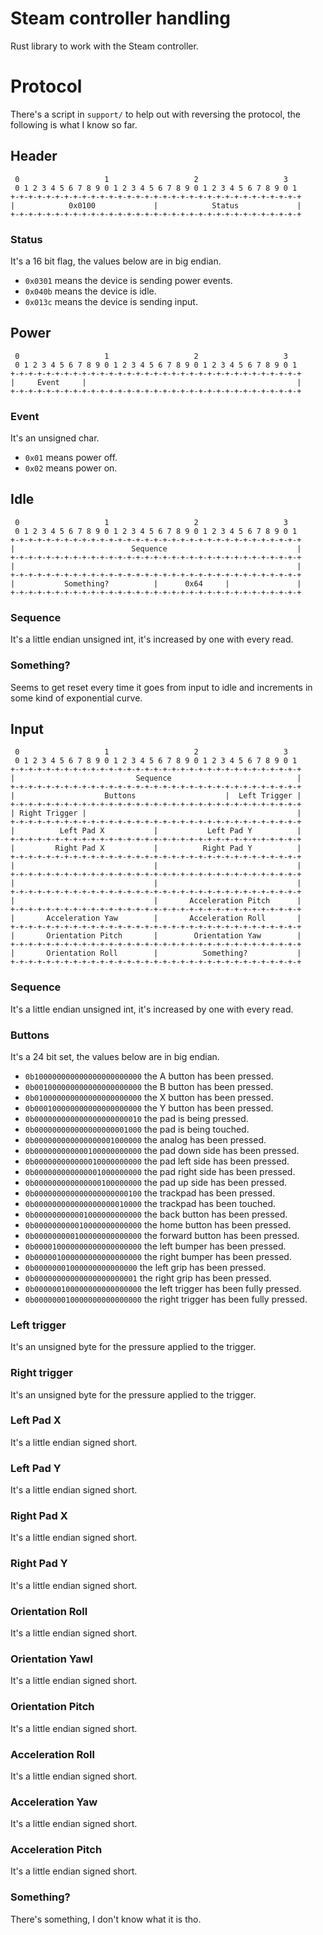 Steam controller handling
=========================
Rust library to work with the Steam controller.

Protocol
========
There's a script in `support/` to help out with reversing the protocol, the
following is what I know so far.

Header
------
```
 0                   1                   2                   3
 0 1 2 3 4 5 6 7 8 9 0 1 2 3 4 5 6 7 8 9 0 1 2 3 4 5 6 7 8 9 0 1
+-+-+-+-+-+-+-+-+-+-+-+-+-+-+-+-+-+-+-+-+-+-+-+-+-+-+-+-+-+-+-+-+
|            0x0100             |            Status             |
+-+-+-+-+-+-+-+-+-+-+-+-+-+-+-+-+-+-+-+-+-+-+-+-+-+-+-+-+-+-+-+-+
```

### Status

It's a 16 bit flag, the values below are in big endian.

- `0x0301` means the device is sending power events.
- `0x040b` means the device is idle.
- `0x013c` means the device is sending input.

Power
-----
```
 0                   1                   2                   3
 0 1 2 3 4 5 6 7 8 9 0 1 2 3 4 5 6 7 8 9 0 1 2 3 4 5 6 7 8 9 0 1
+-+-+-+-+-+-+-+-+-+-+-+-+-+-+-+-+-+-+-+-+-+-+-+-+-+-+-+-+-+-+-+-+
|     Event     |                                               |
+-+-+-+-+-+-+-+-+-+-+-+-+-+-+-+-+-+-+-+-+-+-+-+-+-+-+-+-+-+-+-+-+
```

### Event

It's an unsigned char.

- `0x01` means power off.
- `0x02` means power on.

Idle
----
```
 0                   1                   2                   3
 0 1 2 3 4 5 6 7 8 9 0 1 2 3 4 5 6 7 8 9 0 1 2 3 4 5 6 7 8 9 0 1
+-+-+-+-+-+-+-+-+-+-+-+-+-+-+-+-+-+-+-+-+-+-+-+-+-+-+-+-+-+-+-+-+
|                          Sequence                             |
+-+-+-+-+-+-+-+-+-+-+-+-+-+-+-+-+-+-+-+-+-+-+-+-+-+-+-+-+-+-+-+-+
|                                                               |
+-+-+-+-+-+-+-+-+-+-+-+-+-+-+-+-+-+-+-+-+-+-+-+-+-+-+-+-+-+-+-+-+
|           Something?          |      0x64     |               |
+-+-+-+-+-+-+-+-+-+-+-+-+-+-+-+-+-+-+-+-+-+-+-+-+-+-+-+-+-+-+-+-+
```

### Sequence

It's a little endian unsigned int, it's increased by one with every read.

### Something?

Seems to get reset every time it goes from input to idle and increments in some
kind of exponential curve.

Input
-----

```
 0                   1                   2                   3
 0 1 2 3 4 5 6 7 8 9 0 1 2 3 4 5 6 7 8 9 0 1 2 3 4 5 6 7 8 9 0 1
+-+-+-+-+-+-+-+-+-+-+-+-+-+-+-+-+-+-+-+-+-+-+-+-+-+-+-+-+-+-+-+-+
|                           Sequence                            |
+-+-+-+-+-+-+-+-+-+-+-+-+-+-+-+-+-+-+-+-+-+-+-+-+-+-+-+-+-+-+-+-+
|                    Buttons                    |  Left Trigger |
+-+-+-+-+-+-+-+-+-+-+-+-+-+-+-+-+-+-+-+-+-+-+-+-+-+-+-+-+-+-+-+-+
| Right Trigger |                                               |
+-+-+-+-+-+-+-+-+-+-+-+-+-+-+-+-+-+-+-+-+-+-+-+-+-+-+-+-+-+-+-+-+
|          Left Pad X           |           Left Pad Y          |
+-+-+-+-+-+-+-+-+-+-+-+-+-+-+-+-+-+-+-+-+-+-+-+-+-+-+-+-+-+-+-+-+
|         Right Pad X           |          Right Pad Y          |
+-+-+-+-+-+-+-+-+-+-+-+-+-+-+-+-+-+-+-+-+-+-+-+-+-+-+-+-+-+-+-+-+
|                               |                               |
+-+-+-+-+-+-+-+-+-+-+-+-+-+-+-+-+-+-+-+-+-+-+-+-+-+-+-+-+-+-+-+-+
|                               |                               |
+-+-+-+-+-+-+-+-+-+-+-+-+-+-+-+-+-+-+-+-+-+-+-+-+-+-+-+-+-+-+-+-+
|                               |       Acceleration Pitch      |
+-+-+-+-+-+-+-+-+-+-+-+-+-+-+-+-+-+-+-+-+-+-+-+-+-+-+-+-+-+-+-+-+
|       Acceleration Yaw        |       Acceleration Roll       |
+-+-+-+-+-+-+-+-+-+-+-+-+-+-+-+-+-+-+-+-+-+-+-+-+-+-+-+-+-+-+-+-+
|       Orientation Pitch       |        Orientation Yaw        |
+-+-+-+-+-+-+-+-+-+-+-+-+-+-+-+-+-+-+-+-+-+-+-+-+-+-+-+-+-+-+-+-+
|       Orientation Roll        |          Something?           |
+-+-+-+-+-+-+-+-+-+-+-+-+-+-+-+-+-+-+-+-+-+-+-+-+-+-+-+-+-+-+-+-+
```

### Sequence

It's a little endian unsigned int, it's increased by one with every read.

### Buttons

It's a 24 bit set, the values below are in big endian.

- `0b100000000000000000000000` the A button has been pressed.
- `0b001000000000000000000000` the B button has been pressed.
- `0b010000000000000000000000` the X button has been pressed.
- `0b000100000000000000000000` the Y button has been pressed.
- `0b000000000000000000000010` the pad is being pressed.
- `0b000000000000000000001000` the pad is being touched.
- `0b000000000000000001000000` the analog has been pressed.
- `0b000000000000100000000000` the pad down side has been pressed.
- `0b000000000000010000000000` the pad left side has been pressed.
- `0b000000000000001000000000` the pad right side has been pressed.
- `0b000000000000000100000000` the pad up side has been pressed.
- `0b000000000000000000000100` the trackpad has been pressed.
- `0b000000000000000000010000` the trackpad has been touched.
- `0b000000000001000000000000` the back button has been pressed.
- `0b000000000010000000000000` the home button has been pressed.
- `0b000000000100000000000000` the forward button has been pressed.
- `0b000010000000000000000000` the left bumper has been pressed.
- `0b000001000000000000000000` the right bumper has been pressed.
- `0b00000001000000000000000` the left grip has been pressed.
- `0b00000000000000000000001` the right grip has been pressed.
- `0b000000100000000000000000` the left trigger has been fully pressed.
- `0b000000010000000000000000` the right trigger has been fully pressed.

### Left trigger

It's an unsigned byte for the pressure applied to the trigger.

### Right trigger

It's an unsigned byte for the pressure applied to the trigger.

### Left Pad X

It's a little endian signed short.

### Left Pad Y

It's a little endian signed short.

### Right Pad X

It's a little endian signed short.

### Right Pad Y

It's a little endian signed short.

### Orientation Roll

It's a little endian signed short.

### Orientation Yawl

It's a little endian signed short.

### Orientation Pitch

It's a little endian signed short.

### Acceleration Roll

It's a little endian signed short.

### Acceleration Yaw

It's a little endian signed short.

### Acceleration Pitch

It's a little endian signed short.

### Something?

There's something, I don't know what it is tho.
